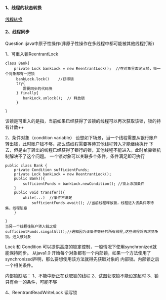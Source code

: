 #### 1、线程的状态转换
[线程转换](线程转换.jpg)                                                             
#### 2、线程同步
Question :java中原子性操作(非原子性操作在多线程中都可能被其他线程打断)

1、可重入锁ReentrantLock<br/>
        
    class Bank{
        private Lock bankLock = new ReentrantLock();  //在对象里面定义锁，每一个对象都有一把锁
         bankLock.lock()    //获得锁
         try{
            需要同步的代码块
         } finally{
            bankLock.unlock();  // 释放锁
         }
         
    }
    
该锁是可重入的是指，当前如果已经获得了该锁的线程可以再次获取该锁，锁的持有计数++

2、条件对象（condition variable）
设想如下场景，当一个线程需要从银行账户转出钱，此时账户钱不够，那么该线程需要等待其他线程转入才能继续执行
下去，但是由于转出的线程已经获得了银行的锁，其他线程不能进入。此时单靠锁机制解决不了这个问题。
一个锁对象可以关联多个条件，条件满足即可执行
    
    public class Bank {
        private Condition sufficientFunds;
        private Lock bankLock = new ReentrantLock();
        public Bank(){
            sufficientFunds = bankLock.newCondition(); //锁上添加条件
        }
        public void transfer(){
            while(...)  //条件不满足
                sufficientFunds.await(); //当前线程释放锁，线程进入该条件等待集，线程阻塞
        }
    
    }
    当另一个线程往账户转入钱之后
    sufficientFunds.singalAll();//通知因为该条件等待的所有线程,这些线程将再次竞争锁，进入该对象
    

Lock 和 Condition 可以提供高度的锁定控制，一般情况下使用synchronized就能保持同步。
从java1.0 开始每个对象都有一个内部锁，如果一个方法使用了synchronized声明，那么要想使用该方法就得先获取对象的
内部锁。内部锁之后一个相关条件。

内部锁缺陷：
1、不能中断正在获取锁的线程
2、试图获取锁不能设定超时
3、锁只有单一的条件，可能不够

4、ReentrantReadWriteLock 读写锁
